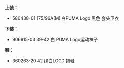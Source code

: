 **上装：**

- 580438-01 175/96A(M)  白PUMA Logo 黑色 套头卫衣


**下装：**

- 906915-03 39-42 白 PUMA Logo运动袜子


**鞋：**

- 360263-20 42 绿白LOGO 拖鞋
